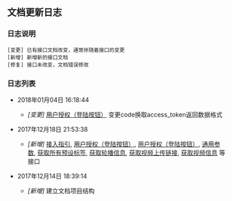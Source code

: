 ## 文档更新日志

### 日志说明

```
[变更] 已有接口文档改变，通常伴随着接口的变更
[新增] 新增新的接口文档
[修复] 接口未改变，文档错误修改
```

### 日志列表

- 2018年01月04日 16:18:44
    + _[变更]_ [用户授权（登陆按钮）](authorization.md) 变更code换取access_token返回数据格式

- 2017年12月18日 21:53:38
    + _[新增]_ [接入指引](guide.md), [用户授权（登陆按钮）](authorization.md), [用户授权（登陆按钮）](authorization.md), [通用参数](api/must.md), [获取所有预设标签](api/get_tags.md), [获取轮播信息](api/get_carousel_info.md), [获取视频上传链接](api/get_upload_url.md), [获取视频信息](api/get_video_info.md) 等接口

- 2017年12月14日 18:39:14
    + _[新增]_ 建立文档项目结构